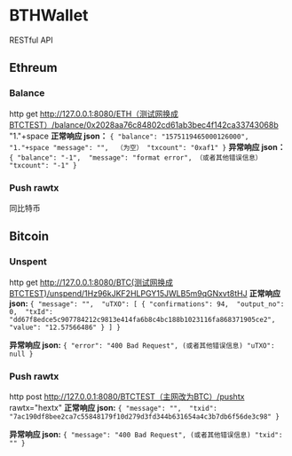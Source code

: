 # BTHWallet
RESTful API

## Ethreum 

### Balance 
http get http://127.0.0.1:8080/ETH（测试网换成BTCTEST）/balance/0x2028aa76c84802cd61ab3bec4f142ca33743068b  "1."+space
**正常响应 json：**
`{
    "balance": "1575119465000126000", "1."+space
    "message": "",  （为空）
    "txcount": "0xaf1"
}`
**异常响应 json：**
`{
    "balance": "-1", 
    "message": "format error", （或者其他错误信息）
    "txcount": "-1"
}`
### Push rawtx
同比特币

## Bitcoin

### Unspent
http get http://127.0.0.1:8080/BTC(测试网换成BTCTEST)/unspend/1Hz96kJKF2HLPGY15JWLB5m9qGNxvt8tHJ 
**正常响应 json:**
`{
    "message": "", 
    "uTXO": [
        {
            "confirmations": 94, 
            "output_no": 0, 
            "txId": "dd67f8edce5c907784212c9813e414fa6b8c4bc188b1023116fa868371905ce2", 
            "value": "12.57566486"
        }
    ]
}`

**异常响应 json:**
`{
    "error": "400 Bad Request", (或者其他错误信息)
    "uTXO": null
}`

### Push rawtx
http post http://127.0.0.1:8080/BTCTEST（主网改为BTC）/pushtx  rawtx="hextx"
**正常响应 json:**
`{
    "message": "", 
    "txid": "7ac190df8bee2ca7c55848179f10d279d3fd344b631654a4c3b7db6f56de3c98"
}`

**异常响应 json:**
`{
    "message": "400 Bad Request", (或者其他错误信息)
    "txid": ""
}`






